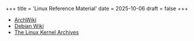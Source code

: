 +++
title = 'Linux Reference Material'
date = 2025-10-06
draft = false
+++

- [ArchWiki](https://wiki.archlinux.org/title/Main_page)
- [Debian Wiki](https://wiki.debian.org/)
- [The Linux Kernel Archives](https://www.kernel.org/)
